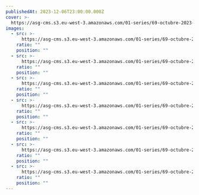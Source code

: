 ```yaml
---
publishedAt: 2023-12-06T23:00:00.000Z
cover: >-
  https://asg-cms.s3.eu-west-3.amazonaws.com/01-series/69-octubre-2023-kodak-gold-200/06.webp
images:
  - src: >-
      https://asg-cms.s3.eu-west-3.amazonaws.com/01-series/69-octubre-2023-kodak-gold-200/01.webp
    ratio: ""
    position: ""
  - src: >-
      https://asg-cms.s3.eu-west-3.amazonaws.com/01-series/69-octubre-2023-kodak-gold-200/02.webp
    ratio: ""
    position: ""
  - src: >-
      https://asg-cms.s3.eu-west-3.amazonaws.com/01-series/69-octubre-2023-kodak-gold-200/03.webp
    ratio: ""
    position: ""
  - src: >-
      https://asg-cms.s3.eu-west-3.amazonaws.com/01-series/69-octubre-2023-kodak-gold-200/04.webp
    ratio: ""
    position: ""
  - src: >-
      https://asg-cms.s3.eu-west-3.amazonaws.com/01-series/69-octubre-2023-kodak-gold-200/05.webp
    ratio: ""
    position: ""
  - src: >-
      https://asg-cms.s3.eu-west-3.amazonaws.com/01-series/69-octubre-2023-kodak-gold-200/06.webp
    ratio: ""
    position: ""
  - src: >-
      https://asg-cms.s3.eu-west-3.amazonaws.com/01-series/69-octubre-2023-kodak-gold-200/07.webp
    ratio: ""
    position: ""
---
```


